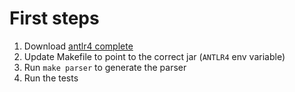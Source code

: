 # First steps

1) Download [antlr4 complete](https://www.antlr.org/download.html)
2) Update Makefile to point to the correct jar (`ANTLR4` env variable)
3) Run `make parser` to generate the parser
4) Run the tests
